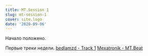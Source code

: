 ```yaml
---
title: MT.Session 1
slug: mt-session-1
cover: site.logo
date: '2020-09-06'
---
```


Начало положено.

Первые треки недели.
[bedlamzd - Track 1](https://soundcloud.com/bedlamzd/track-1)
[Mexatronik - MT.Beat](https://soundcloud.com/red_monk/mtbeat)
